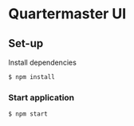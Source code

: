 # Quartermaster UI

## Set-up
Install dependencies
```bash
$ npm install
```

### Start application
```bash
$ npm start
```
